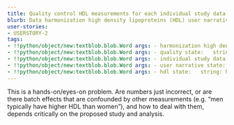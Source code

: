 ```yaml
---
title: Quality control HDL measurements for each individual study data.
blurb: Data harmonization high density lipoproteins (HDL) user narrative.
user-stories:
- USERSTORY-2
tags:
- !!python/object/new:textblob.blob.Word args: - harmonization high density lipoproteins state:   string: harmonization high density lipoproteins   pos_tag: null
- !!python/object/new:textblob.blob.Word args: - quality state:   string: quality   pos_tag: null
- !!python/object/new:textblob.blob.Word args: - individual study data state:   string: individual study data   pos_tag: null
- !!python/object/new:textblob.blob.Word args: - user narrative state:   string: user narrative   pos_tag: null
- !!python/object/new:textblob.blob.Word args: - hdl state:   string: hdl   pos_tag: null
---
```

This is a hands-on/eyes-on problem. Are numbers just incorrect, or are there batch effects that are confounded by other measurements (e.g. “men typically have higher HDL than women”), and how to deal with them, depends critically on the proposed study and analysis.